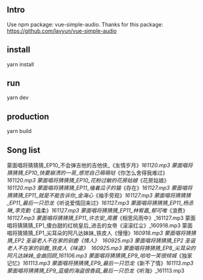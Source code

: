 ## Intro
Use npm package: vue-simple-audio. Thanks for this package: https://github.com/lavyun/vue-simple-audio

## install
yarn install

## run
yarn dev

## production
yarn build

## Song list
蒙面唱将猜猜猜_EP10_不会弹吉他的吉他侠_《友情岁月》_161120.mp3
蒙面唱将猜猜猜_EP10_快要崩溃的一哥_感觉自己萌萌哒_《你怎么舍得我难过》_161120.mp3
蒙面唱将猜猜猜_EP10_花粉过敏的花房姑娘_《花房姑娘》_161120.mp3
蒙面唱将猜猜猜_EP11_嗑着瓜子的猫_《存在》_161127.mp3
蒙面唱将猜猜猜_EP11_就是不能告诉你_金海心_《袖手旁观》_161127.mp3
蒙面唱将猜猜猜_EP11_最后一只恐龙_《听说爱情回来过》_161127.mp3
蒙面唱将猜猜猜_EP11_杨丞琳_李克勤_《温柔》_161127.mp3
蒙面唱将猜猜猜_EP11_林宥嘉_郁可唯_《浪费》_161127.mp3
蒙面唱将猜猜猜_EP11_许志安_周蕙_《相思风雨中》_161127.mp3
蒙面唱将猜猜猜_EP1_傻白甜的红桃皇后_进击的女帝《滚滚红尘》_160918.mp3
蒙面唱将猜猜猜_EP1_尖耳朵的阿凡达妹妹_铁皮人《慢慢》_160918.mp3
蒙面唱将猜猜猜_EP2 圣诞老人不在家的驯鹿《情人》  160925.mp3
蒙面唱将猜猜猜_EP2 圣诞老人不在家的驯鹿_铁皮人《味道》  160925.mp3
蒙面唱将猜猜猜_EP8_尖耳朵的阿凡达妹妹_金曲回顾_161106.mp3
蒙面唱将猜猜猜_EP9_哈哈一笑很倾城_《独家记忆》_161113.mp3
蒙面唱将猜猜猜_EP9_最后一只恐龙_《新不了情》_161113.mp3
蒙面唱将猜猜猜_EP9_蓝瘦的海盗很香菇_最后一只恐龙_《听海》_161113.mp3
